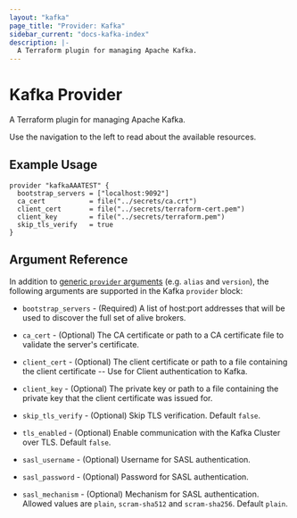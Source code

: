 ```yaml
---
layout: "kafka"
page_title: "Provider: Kafka"
sidebar_current: "docs-kafka-index"
description: |-
  A Terraform plugin for managing Apache Kafka.
---
```


# Kafka Provider

A Terraform plugin for managing Apache Kafka.

Use the navigation to the left to read about the available resources.

## Example Usage

```hcl
provider "kafkaAAATEST" {
  bootstrap_servers = ["localhost:9092"]
  ca_cert           = file("../secrets/ca.crt")
  client_cert       = file("../secrets/terraform-cert.pem")
  client_key        = file("../secrets/terraform.pem")
  skip_tls_verify   = true
}
```

## Argument Reference

In addition to [generic `provider` arguments](https://www.terraform.io/docs/configuration/providers.html)
(e.g. `alias` and `version`), the following arguments are supported in the Kafka
 `provider` block:

* `bootstrap_servers` - (Required) A list of host:port addresses that will be used
  to discover the full set of alive brokers.

* `ca_cert` - (Optional) The CA certificate or path to a CA certificate file to
  validate the server's certificate.

* `client_cert` - (Optional) The client certificate or path to a file containing
  the client certificate -- Use for Client authentication to Kafka.

* `client_key` - (Optional) The private key or path to a file containing the private
  key that the client certificate was issued for.

* `skip_tls_verify` - (Optional) Skip TLS verification. Default `false`.

* `tls_enabled` - (Optional) Enable communication with the Kafka Cluster over TLS.
  Default `false`.

* `sasl_username` - (Optional) Username for SASL authentication.

* `sasl_password` - (Optional) Password for SASL authentication.

* `sasl_mechanism` - (Optional) Mechanism for SASL authentication. Allowed values
  are `plain`, `scram-sha512` and `scram-sha256`. Default `plain`.
